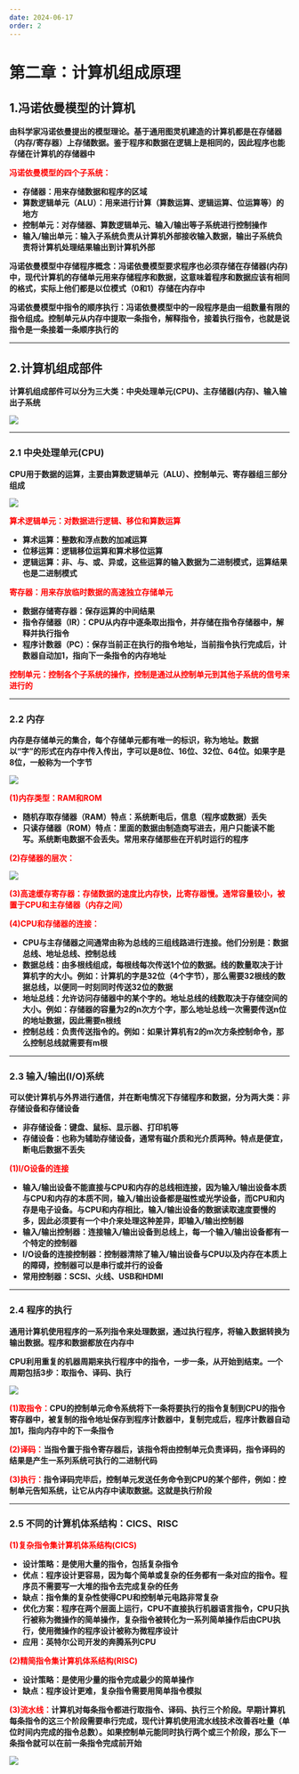 ```yaml
---
date: 2024-06-17
order: 2
---
```


# 第二章：计算机组成原理

## 1.冯诺依曼模型的计算机

**由科学家冯诺依曼提出的模型理论。基于通用图灵机建造的计算机都是在存储器（内存/寄存器）上存储数据。鉴于程序和数据在逻辑上是相同的，因此程序也能存储在计算机的存储器中**

**<font color=red>冯诺依曼模型的四个子系统：</font>**

- **存储器：用来存储数据和程序的区域**
- **算数逻辑单元（ALU）：用来进行计算（算数运算、逻辑运算、位运算等）的地方**
- **控制单元：对存储器、算数逻辑单元、输入/输出等子系统进行控制操作**
- **输入/输出单元：输入子系统负责从计算机外部接收输入数据，输出子系统负责将计算机处理结果输出到计算机外部**


**冯诺依曼模型中存储程序概念：冯诺依曼模型要求程序也必须存储在存储器(内存)中，现代计算机的存储单元用来存储程序和数据，这意味着程序和数据应该有相同的格式，实际上他们都是以位模式（0和1）存储在内存中**


**冯诺依曼模型中指令的顺序执行：冯诺依曼模型中的一段程序是由一组数量有限的指令组成。控制单元从内存中提取一条指令，解释指令，接着执行指令，也就是说指令是一条接着一条顺序执行的**

---

## 2.计算机组成部件

**计算机组成部件可以分为三大类：中央处理单元(CPU)、主存储器(内存)、输入输出子系统**

![](./assert/2.计算机组成原理/计算机组成部件.png)

---

### 2.1 中央处理单元(CPU)

**CPU用于数据的运算，主要由算数逻辑单元（ALU）、控制单元、寄存器组三部分组成**

![](./assert/2.计算机组成原理/CPU的组成.png)

**<font color=red>算术逻辑单元：对数据进行逻辑、移位和算数运算</font>**

- **算术运算：整数和浮点数的加减运算**
- **位移运算：逻辑移位运算和算术移位运算**
- **逻辑运算：非、与、或、异或，这些运算的输入数据为二进制模式，运算结果也是二进制模式**

**<font color=red>寄存器：用来存放临时数据的高速独立存储单元</font>**

- **数据存储寄存器：保存运算的中间结果**
- **指令存储器（IR）：CPU从内存中逐条取出指令，并存储在指令存储器中，解释并执行指令**
- **程序计数器（PC）：保存当前正在执行的指令地址，当前指令执行完成后，计数器自动加1，指向下一条指令的内存地址**

**<font color=red>控制单元：控制各个子系统的操作，控制是通过从控制单元到其他子系统的信号来进行的</font>**

---

### 2.2 内存

**内存是存储单元的集合，每个存储单元都有唯一的标识，称为地址。数据以“字”的形式在内存中传入传出，字可以是8位、16位、32位、64位。如果字是8位，一般称为一个字节**

![](./assert/2.计算机组成原理/内存地址图.png)

**<font color=red>(1)内存类型：RAM和ROM</font>**

- **随机存取存储器（RAM）特点：系统断电后，信息（程序或数据）丢失**
- **只读存储器（ROM）特点：里面的数据由制造商写进去，用户只能读不能写。系统断电数据不会丢失。常用来存储那些在开机时运行的程序**

**<font color=red>(2)存储器的层次：</font>**

![](./assert/2.计算机组成原理/存储器的层次.png)

**<font color=red>(3)高速缓存寄存器：存储数据的速度比内存快，比寄存器慢。通常容量较小，被置于CPU和主存储器（内存之间）</font>**

**<font color=red>(4)CPU和存储器的连接：</font>**

- **CPU与主存储器之间通常由称为总线的三组线路进行连接。他们分别是：数据总线、地址总线、控制总线**
- **数据总线：由多根线组成，每根线每次传送1个位的数据。线的数量取决于计算机字的大小。例如：计算机的字是32位（4个字节），那么需要32根线的数据总线，以便同一时刻同时传送32位的数据**
- **地址总线：允许访问存储器中的某个字的。地址总线的线数取决于存储空间的大小。例如：存储器的容量为2的n次方个字，那么地址总线一次需要传送n位的地址数据，因此需要n根线**
- **控制总线：负责传送指令的。例如：如果计算机有2的m次方条控制命令，那么控制总线就需要有m根**

---

### 2.3 输入/输出(I/O)系统

**可以使计算机与外界进行通信，并在断电情况下存储程序和数据，分为两大类：非存储设备和存储设备**

- **非存储设备：键盘、鼠标、显示器、打印机等**
- **存储设备：也称为辅助存储设备，通常有磁介质和光介质两种。特点是便宜，断电后数据不丢失**

**<font color=red>(1)I/O设备的连接</font>**

- **输入/输出设备不能直接与CPU和内存的总线相连接，因为输入/输出设备本质与CPU和内存的本质不同，输入/输出设备都是磁性或光学设备，而CPU和内存是电子设备。与CPU和内存相比，输入/输出设备的数据读取速度要慢的多，因此必须要有一个中介来处理这种差异，即输入/输出控制器**
- **输入/输出控制器：连接输入/输出设备到总线上，每一个输入/输出设备都有一个特定的控制器**
- **I/O设备的连接控制器：控制器清除了输入/输出设备与CPU以及内存在本质上的障碍，控制器可以是串行或并行的设备**
- **常用控制器：SCSI、火线、USB和HDMI**

---

### 2.4 程序的执行

**通用计算机使用程序的一系列指令来处理数据，通过执行程序，将输入数据转换为输出数据。程序和数据都放在内存中**

**CPU利用重复的机器周期来执行程序中的指令，一步一条，从开始到结束。一个周期包括3步：取指令、译码、执行**

![](./assert/2.计算机组成原理/机器周期.png)

**<font color=red>(1)取指令：</font>CPU的控制单元命令系统将下一条将要执行的指令复制到CPU的指令寄存器中，被复制的指令地址保存到程序计数器中，复制完成后，程序计数器自动加1，指向内存中的下一条指令**

**<font color=red>(2)译码：</font>当指令置于指令寄存器后，该指令将由控制单元负责译码，指令译码的结果是产生一系列系统可执行的二进制代码**

**<font color=red>(3)执行：</font>指令译码完毕后，控制单元发送任务命令到CPU的某个部件，例如：控制单元告知系统，让它从内存中读取数据。这就是执行阶段**

---

### 2.5 不同的计算机体系结构：CICS、RISC

**<font color=red>(1)复杂指令集计算机体系结构(CICS)</font>**

- **设计策略：是使用大量的指令，包括复杂指令**
- **优点：程序设计更容易，因为每个简单或复杂的任务都有一条对应的指令。程序员不需要写一大堆的指令去完成复杂的任务**
- **缺点：指令集的复杂性使得CPU和控制单元电路非常复杂**
- **优化方案：程序在两个层面上运行，CPU不直接执行机器语言指令，CPU只执行被称为微操作的简单操作，复杂指令被转化为一系列简单操作后由CPU执行，使用微操作的程序设计被称为微程序设计**
- **应用：英特尔公司开发的奔腾系列CPU**

**<font color=red>(2)精简指令集计算机体系结构(RISC)</font>**

- **设计策略：是使用少量的指令完成最少的简单操作**
- **缺点：程序设计更难，复杂指令需要用简单指令模拟**

**<font color=red>(3)流水线：</font>计算机对每条指令都进行取指令、译码、执行三个阶段。早期计算机每条指令的这三个阶段需要串行完成，现代计算机使用流水线技术改善吞吐量（单位时间内完成的指令总数）。如果控制单元能同时执行两个或三个阶段，那么下一条指令就可以在前一条指令完成前开始**

![](./assert/2.计算机组成原理/流水线.png)